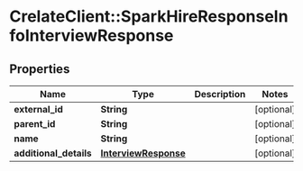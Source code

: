 # CrelateClient::SparkHireResponseInfoInterviewResponse

## Properties
Name | Type | Description | Notes
------------ | ------------- | ------------- | -------------
**external_id** | **String** |  | [optional] 
**parent_id** | **String** |  | [optional] 
**name** | **String** |  | [optional] 
**additional_details** | [**InterviewResponse**](InterviewResponse.md) |  | [optional] 


